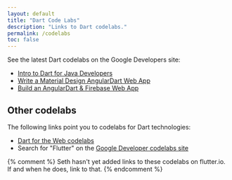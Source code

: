 ```yaml
---
layout: default
title: "Dart Code Labs"
description: "Links to Dart codelabs."
permalink: /codelabs
toc: false
---
```


See the latest Dart codelabs on the Google Developers site:

* [Intro to Dart for Java Developers](https://codelabs.developers.google.com/codelabs/from-java-to-dart)
* [Write a Material Design AngularDart Web App](https://codelabs.developers.google.com/codelabs/your-first-angulardart-web-app)
* [Build an AngularDart & Firebase Web App](https://codelabs.developers.google.com/codelabs/angulardart-firebase-web-app)

## Other codelabs

The following links point you to codelabs for Dart technologies:

* [Dart for the Web codelabs](https://webdev.dartlang.org/codelabs)
* Search for "Flutter" on the
  [Google Developer codelabs site](https://codelabs.developers.google.com/)

{% comment %}
Seth hasn't yet added links to these codelabs on flutter.io. If and
when he does, link to that.
{% endcomment %}
